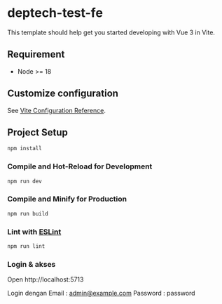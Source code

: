 # deptech-test-fe

This template should help get you started developing with Vue 3 in Vite.

## Requirement

- Node >= 18

## Customize configuration

See [Vite Configuration Reference](https://vite.dev/config/).

## Project Setup

```sh
npm install
```

### Compile and Hot-Reload for Development

```sh
npm run dev
```

### Compile and Minify for Production

```sh
npm run build
```

### Lint with [ESLint](https://eslint.org/)

```sh
npm run lint
```

### Login & akses

Open http://localhost:5713

Login dengan
Email : admin@example.com
Password : password
